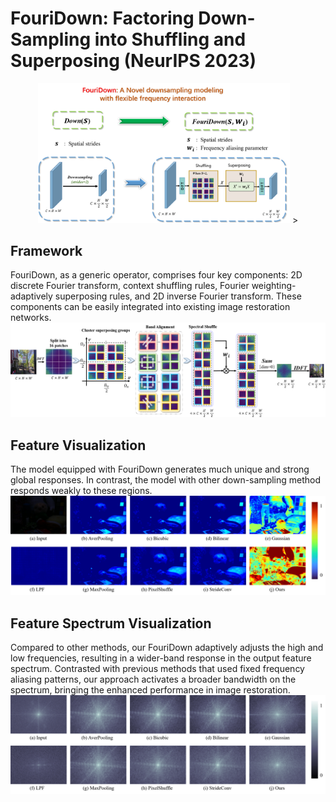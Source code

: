# FouriDown: Factoring Down-Sampling into Shuffling and Superposing (NeurIPS 2023)
<div align="center"><img src='images/Intro.png' width="80%" height="auto">
></div>

## Framework


FouriDown, as a generic operator, comprises four key components: 2D discrete Fourier transform, context shuffling rules, Fourier weighting-adaptively superposing rules, and 2D inverse Fourier transform. These components can be easily integrated into existing image restoration networks.
<img src='images/Framework.jpg'></img>



## Feature Visualization


The model equipped with FouriDown generates much unique and strong global responses. In contrast, the model with other down-sampling method responds weakly to these regions.
<img src='images/v1.png'></img>


## Feature Spectrum Visualization


Compared to other methods, our FouriDown adaptively adjusts the high and low frequencies, resulting in a wider-band response in the output feature spectrum. Contrasted with previous methods that used fixed frequency aliasing patterns, our approach activates a broader bandwidth on the spectrum, bringing the enhanced performance in image restoration.
<img src='images/v2.png'></img>



